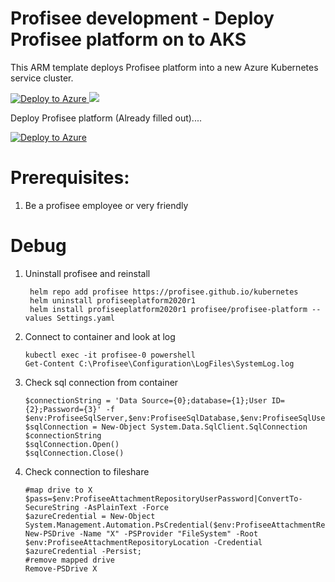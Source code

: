 # Profisee development - Deploy Profisee platform on to AKS

This ARM template deploys Profisee platform into a new Azure Kubernetes service cluster.

[![Deploy to Azure](https://aka.ms/deploytoazurebutton)](https://portal.azure.com/#create/Microsoft.Template/uri/https%3A%2F%2Fraw.githubusercontent.com%2FProfiseeGroup%2Faks%2Fmaster%2Fazuredeploy.json)<a href="http://armviz.io/#/?load=https%3A%2F%2Fraw.githubusercontent.com%2FProfiseeGroup%2Faks%2Fmaster%2Fazuredeploy.json" target="_blank">
  <img src="http://armviz.io/visualizebutton.png"/>
</a>


Deploy Profisee platform (Already filled out)....

[![Deploy to Azure](https://aka.ms/deploytoazurebutton)](https://portal.azure.com/#create/Microsoft.Template/uri/https%3A%2F%2Fraw.githubusercontent.com%2FProfiseeGroup%2Faks%2Fmaster%2Fazuredeploydev.json)

# Prerequisites:

1.  Be a profisee employee or very friendly

# Debug

1. Uninstall profisee and reinstall
				
		helm repo add profisee https://profisee.github.io/kubernetes
		helm uninstall profiseeplatform2020r1
		helm install profiseeplatform2020r1 profisee/profisee-platform --values Settings.yaml
	
2.  Connect to container and look at log

		kubectl exec -it profisee-0 powershell
		Get-Content C:\Profisee\Configuration\LogFiles\SystemLog.log

3.  Check sql connection from container

		$connectionString = 'Data Source={0};database={1};User ID={2};Password={3}' -f $env:ProfiseeSqlServer,$env:ProfiseeSqlDatabase,$env:ProfiseeSqlUserName,$env:ProfiseeSqlPassword
		$sqlConnection = New-Object System.Data.SqlClient.SqlConnection $connectionString
		$sqlConnection.Open()
		$sqlConnection.Close()

4.  Check connection to fileshare

		#map drive to X
		$pass=$env:ProfiseeAttachmentRepositoryUserPassword|ConvertTo-SecureString -AsPlainText -Force
		$azureCredential = New-Object System.Management.Automation.PsCredential($env:ProfiseeAttachmentRepositoryUserName,$pass)
		New-PSDrive -Name "X" -PSProvider "FileSystem" -Root $env:ProfiseeAttachmentRepositoryLocation -Credential $azureCredential -Persist;
		#remove mapped drive
		Remove-PSDrive X
